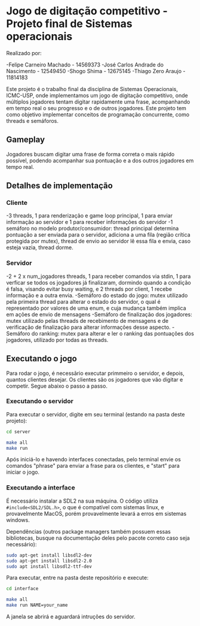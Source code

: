 # Jogo de digitação competitivo - Projeto final de Sistemas operacionais

Realizado por:

-Felipe Carneiro Machado - 14569373
-José Carlos Andrade do Nascimento - 12549450
-Shogo Shima - 12675145
-Thiago Zero Araujo - 11814183

Este projeto é o trabalho final da disciplina de Sistemas Operacionais, ICMC-USP, onde implementamos um jogo de digitação competitivo, onde múltiplos jogadores tentam digitar rapidamente uma frase, acompanhando em tempo real o seu progresso e o de outros jogadores. Este projeto tem como objetivo implementar conceitos de programação concurrente, como threads e semáforos.


## Gameplay   

Jogadores buscam digitar uma frase de forma correta o mais rápido possível, podendo acompanhar sua pontuação e a dos outros jogadores em tempo real.

## Detalhes de implementação  

### Cliente
-3 threads, 1 para renderização e game loop principal, 1 para enviar informação ao servidor e 1 para receber informações do servidor
-1 semáforo no modelo produtor/consumidor: thread principal determina pontuação a ser enviada para o servidor, adiciona a uma fila (região crítica protegida por mutex), thread de envio ao servidor
lê essa fila e envia, caso esteja vazia, thread dorme.

### Servidor
-2 + 2 x num_jogadores threads, 1 para receber comandos via stdin, 1 para verficar se todos os jogadores já finalizaram, dormindo quando a condição é falsa, visando evitar 
busy waiting, e 2 threads por client, 1 recebe informação e a outra envia.
-Semáforo do estado do jogo: mutex utilizado pela primeira thread para alterar o estado do servidor, o qual é representado por valores de uma enum, e cuja mudança também implica em ações de envio de mensagens
-Semáforo de finalização dos jogadores: mutex utilizado pelas threads de recebimento de mensagens e de verificação de finalização para alterar informações desse aspecto.
-Semáforo do ranking: mutex para alterar e ler o ranking das pontuações dos jogadores, utilizado por todas as threads.


## Executando o jogo

Para rodar o jogo, é necessãrio executar primmeiro o servidor, e depois, quantos clientes desejar. Os clientes são os jogadores que vão digitar e competir. Segue abaixo o passo a passo.

### Executando o servidor

Para executar o servidor, digite em seu terminal (estando na pasta deste projeto):

```bash
cd server
```

```bash
make all
make run
```

Após iniciá-lo e havendo interfaces conectadas, pelo terminal envie os comandos "phrase" para enviar a frase para os clientes, e "start" para iniciar o jogo.

### Executando a interface 

É necessário instalar a SDL2 na sua máquina. O código utiliza `#include<SDL2/SDL.h>`, o que é compatível com sistemas linux, e provavelmente MacOS, porém provavelmente levará a erros em sistemas windows.


Dependências (outros package managers também possuem essas bibliotecas, busque na documentação deles pelo pacote correto caso seja necessário):

```bash
sudo apt-get install libsdl2-dev
sudo apt-get install libsdl2-2.0
sudo apt install libsdl2-ttf-dev
```

Para executar, entre na pasta deste repositório e execute:

```bash
cd interface
```

```bash
make all
make run NAME=your_name
```

A janela se abrirá e aguardará intruções do servidor.
